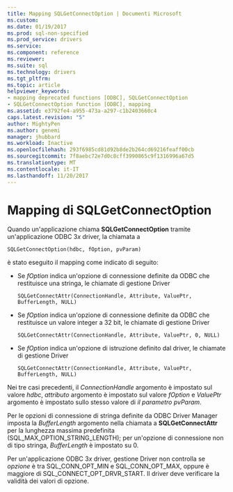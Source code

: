```yaml
---
title: Mapping SQLGetConnectOption | Documenti Microsoft
ms.custom: 
ms.date: 01/19/2017
ms.prod: sql-non-specified
ms.prod_service: drivers
ms.service: 
ms.component: reference
ms.reviewer: 
ms.suite: sql
ms.technology: drivers
ms.tgt_pltfrm: 
ms.topic: article
helpviewer_keywords:
- mapping deprecated functions [ODBC], SQLGetConnectOption
- SQLGetConnectOption function [ODBC], mapping
ms.assetid: e3792fe4-a955-473a-a297-c1b2403660c4
caps.latest.revision: "5"
author: MightyPen
ms.author: genemi
manager: jhubbard
ms.workload: Inactive
ms.openlocfilehash: 293f6985cd81d92b8de2b264cd69216feaff00cb
ms.sourcegitcommit: 7f8aebc72e7d0c8cff3990865c9f1316996a67d5
ms.translationtype: MT
ms.contentlocale: it-IT
ms.lasthandoff: 11/20/2017
---
```

# <a name="sqlgetconnectoption-mapping"></a>Mapping di SQLGetConnectOption
Quando un'applicazione chiama **SQLGetConnectOption** tramite un'applicazione ODBC 3*x* driver, la chiamata a  
  
```  
SQLGetConnectOption(hdbc, fOption, pvParam)   
```  
  
 è stato eseguito il mapping come indicato di seguito:  
  
-   Se *fOption* indica un'opzione di connessione definite da ODBC che restituisce una stringa, le chiamate di gestione Driver  
  
    ```  
    SQLGetConnectAttr(ConnectionHandle, Attribute, ValuePtr, BufferLength, NULL)  
    ```  
  
-   Se *fOption* indica un'opzione di connessione definite da ODBC che restituisce un valore integer a 32 bit, le chiamate di gestione Driver  
  
    ```  
    SQLGetConnectAttr(ConnectionHandle, Attribute, ValuePtr, 0, NULL)  
    ```  
  
-   Se *fOption* indica un'opzione di istruzione definito dal driver, le chiamate di gestione Driver  
  
    ```  
    SQLGetConnectAttr(ConnectionHandle, Attribute, ValuePtr, BufferLength, NULL)  
    ```  
  
 Nei tre casi precedenti, il *ConnectionHandle* argomento è impostato sul valore *hdbc*, *attributo* argomento è impostato sul valore *fOption* e *ValuePtr* argomento è impostato sullo stesso valore di *il parametro pvParam*.  
  
 Per le opzioni di connessione di stringa definite da ODBC Driver Manager imposta la *BufferLength* argomento nella chiamata a **SQLGetConnectAttr** per la lunghezza massima predefinita (SQL_MAX_OPTION_STRING_LENGTH); per un'opzione di connessione non di tipo stringa, *BufferLength* è impostato su 0.  
  
 Per un'applicazione ODBC 3*x* driver, gestione Driver non controlla se *opzione* è tra SQL_CONN_OPT_MIN e SQL_CONN_OPT_MAX, oppure è maggiore di SQL_CONNECT_OPT_DRVR_START. Il driver deve verificare la validità dei valori di opzione.
